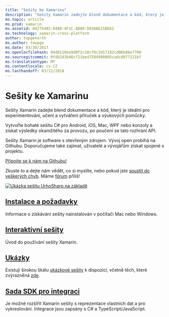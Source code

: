 ```yaml
---
title: "Sešity ke Xamarinu"
description: "Sešity Xamarin zadejte blend dokumentace a kód, který je ideální pro experimentování, učení a vytváření příruček a výukových pomůcky."
ms.topic: article
ms.prod: xamarin
ms.assetid: 04275482-0488-4F1C-8808-D03A8E21BE62
ms.technology: xamarin-cross-platform
author: topgenorth
ms.author: toopge
ms.date: 03/30/2017
ms.openlocfilehash: 04d6110ea9d0f2c10cf0c3d17182cd06b88e7708
ms.sourcegitcommit: 0fdb243b46cf21be47584900805cadcd077121bf
ms.translationtype: MT
ms.contentlocale: cs-CZ
ms.lasthandoff: 03/12/2018
---
```

# <a name="xamarin-workbooks"></a>Sešity ke Xamarinu

Sešity Xamarin zadejte blend dokumentace a kód, který je ideální pro experimentování, učení a vytváření příruček a výukových pomůcky.

Vytvořte bohaté sešitu C# pro Android, iOS, Mac, WPF nebo konzoly a získat výsledky okamžitého za provozu, po poučení se tato rozhraní API.

Sešity Xamarin je software s otevřeným zdrojem. Vývoj open probíhá na Githubu. Doporučujeme také zajímat, uživatelé a vývojářům získat spojené s projektu.

<a class="github-button" href="https://github.com/Microsoft/workbooks" data-size="large" aria-label="View Microsoft/workbooks on GitHub">Připojte se k nám na Githubu!</a>

Zkuste to a dejte nám vědět, co si myslíte, nebo pokud jste [spustit do veškerých chyb](~/tools/workbooks/install.md#reporting-bugs). Máme [fórum](https://forums.xamarin.com/categories/inspector) příliš!

[![](images/interactive-1.0.0-urho-planet-earth-small.png "Ukázka sešitu UrhoSharp na základě")](images/interactive-1.0.0-urho-planet-earth.png#lightbox)

## <a name="installation-and-requirementsinstallmd"></a>[Instalace a požadavky](install.md)

Informace o získávání sešity nainstalován v počítači Mac nebo Windows.

## <a name="interactive-workbooksworkbookmd"></a>[Interaktivní sešity](workbook.md)

Úvod do používání sešity Xamarin.

## <a name="samplessamplesindexmd"></a>[Ukázky](samples/index.md)

Existují širokou škálu [ukázkové sešity](https://developer.xamarin.com/workbooks/) k dispozici, včetně těch, které zvýrazněná [zde](samples/index.md).

## <a name="integration-sdksdkindexmd"></a>[Sada SDK pro integraci](sdk/index.md)

Je možné rozšířit Xamarin sešity s reprezentace vlastních dat a pro vykreslování. Integrace jsou zapsány s C# a TypeScript/JavaScript.

<script async defer src="https://buttons.github.io/buttons.js"></script>